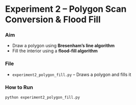 # Experiment 2 – Polygon Scan Conversion & Flood Fill

### Aim
- Draw a polygon using **Bresenham’s line algorithm**  
- Fill the interior using a **flood-fill algorithm**  

### File
- `experiment2_polygon_fill.py` – Draws a polygon and fills it  

### How to Run
```bash
python experiment2_polygon_fill.py
